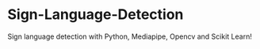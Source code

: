 # Sign-Language-Detection
Sign language detection with Python, Mediapipe, Opencv and Scikit Learn! 
